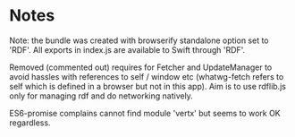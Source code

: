 #  Notes

Note: the bundle was created with browserify standalone option set to 'RDF'.  All exports in index.js are available to Swift through 'RDF'.

Removed (commented out) requires for Fetcher and UpdateManager to avoid hassles with references to self / window etc (whatwg-fetch refers to self which is defined in a browser but not in this app).  Aim is to use rdflib.js only for managing rdf and do networking natively.

ES6-promise complains cannot find module 'vertx' but seems to work OK regardless.


